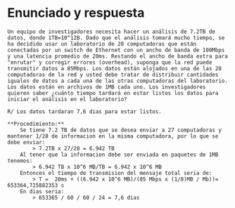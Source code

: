 # Enunciado y respuesta

    Un equipo de investigadores necesita hacer un análisis de 7.2TB de datos, donde 1TB=10^12B. Dado que el análisis tomará mucho tiempo, se ha decidido usar un laboratorio de 28 computadoras que están conectadas por un switch de Ethernet con un ancho de banda de 100Mbps y una latencia promedio de 20ms. Restando el ancho de banda extra para "enrutar" y corregir errores (overhead), suponga que la red puede transmitir datos a 85Mbps. Los datos están alojados en una de las 28 computadoras de la red y usted debe tratar de distribuir cantidades iguales de datos a cada una de las otras computadoras del laboratorio. Los datos están en archivos de 1MB cada uno. Los investigadores quieren saber ¿cuánto tiempo tardará en estar listos los datos para iniciar el análisis en el laboratorio?
    
    R/ Los datos tardaran 7,6 dias para estar listos.
    
    **Procedimiento:**
        Se tiene 7.2 TB de datos que se desea enviar a 27 computadoras y mantener 1/28 de informacion en la misma computadora, por lo que se debe enviar:
            > 7.2TB x 27/28 = 6.942 TB
        Al tener que la informacion debe ser enviada en paquetes de 1MB tenemos:
            > 6.942 TB x 10^6 MB/TB = 6.942 x 10^6 MB
        Entonces el tiempo de transmision del mensaje total seria de:
            > T =  20ms + ((6.942 x 10^6 MB)/(85 Mbps x (1/8)MB / Mb))= 653364,725882353 s
        En dias seria:
            > 653365 / 60 / 60 / 24 = 7,6 dias
